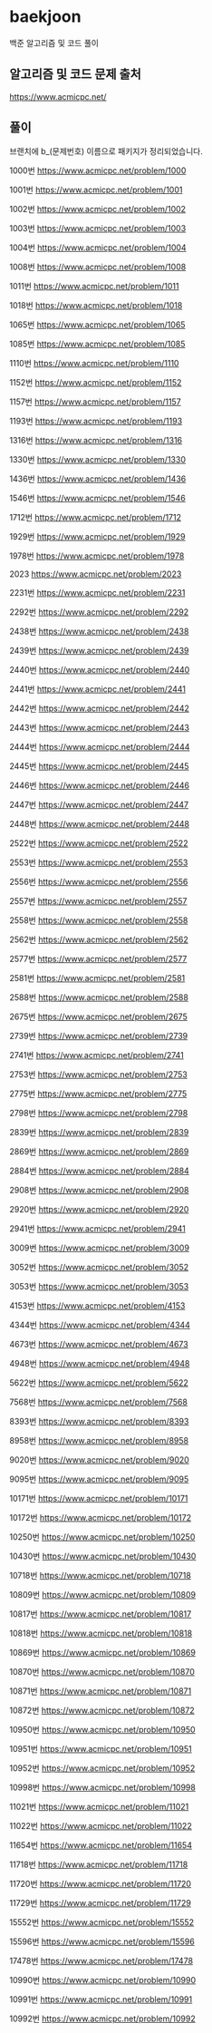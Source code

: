 # baekjoon
백준 알고리즘 및 코드 풀이


## 알고리즘 및 코드 문제 출처 
https://www.acmicpc.net/

## 풀이
브랜치에 b_(문제번호) 이름으로 패키지가 정리되었습니다.

1000번
https://www.acmicpc.net/problem/1000

1001번
https://www.acmicpc.net/problem/1001

1002번
https://www.acmicpc.net/problem/1002

1003번
https://www.acmicpc.net/problem/1003

1004번
https://www.acmicpc.net/problem/1004

1008번
https://www.acmicpc.net/problem/1008

1011번
https://www.acmicpc.net/problem/1011

1018번
https://www.acmicpc.net/problem/1018

1065번
https://www.acmicpc.net/problem/1065

1085번
https://www.acmicpc.net/problem/1085

1110번
https://www.acmicpc.net/problem/1110

1152번
https://www.acmicpc.net/problem/1152

1157번
https://www.acmicpc.net/problem/1157

1193번
https://www.acmicpc.net/problem/1193

1316번
https://www.acmicpc.net/problem/1316

1330번
https://www.acmicpc.net/problem/1330

1436번
https://www.acmicpc.net/problem/1436

1546번
https://www.acmicpc.net/problem/1546

1712번
https://www.acmicpc.net/problem/1712

1929번
https://www.acmicpc.net/problem/1929

1978번
https://www.acmicpc.net/problem/1978

2023
https://www.acmicpc.net/problem/2023

2231번
https://www.acmicpc.net/problem/2231

2292번
https://www.acmicpc.net/problem/2292

2438번
https://www.acmicpc.net/problem/2438

2439번
https://www.acmicpc.net/problem/2439

2440번
https://www.acmicpc.net/problem/2440

2441번
https://www.acmicpc.net/problem/2441

2442번
https://www.acmicpc.net/problem/2442

2443번
https://www.acmicpc.net/problem/2443

2444번
https://www.acmicpc.net/problem/2444

2445번
https://www.acmicpc.net/problem/2445

2446번
https://www.acmicpc.net/problem/2446

2447번
https://www.acmicpc.net/problem/2447

2448번
https://www.acmicpc.net/problem/2448

2522번
https://www.acmicpc.net/problem/2522

2553번
https://www.acmicpc.net/problem/2553

2556번
https://www.acmicpc.net/problem/2556

2557번
https://www.acmicpc.net/problem/2557

2558번
https://www.acmicpc.net/problem/2558

2562번
https://www.acmicpc.net/problem/2562

2577번
https://www.acmicpc.net/problem/2577

2581번
https://www.acmicpc.net/problem/2581

2588번
https://www.acmicpc.net/problem/2588

2675번
https://www.acmicpc.net/problem/2675

2739번
https://www.acmicpc.net/problem/2739

2741번
https://www.acmicpc.net/problem/2741

2753번
https://www.acmicpc.net/problem/2753

2775번
https://www.acmicpc.net/problem/2775

2798번
https://www.acmicpc.net/problem/2798

2839번
https://www.acmicpc.net/problem/2839

2869번
https://www.acmicpc.net/problem/2869

2884번
https://www.acmicpc.net/problem/2884

2908번
https://www.acmicpc.net/problem/2908

2920번
https://www.acmicpc.net/problem/2920

2941번
https://www.acmicpc.net/problem/2941

3009번
https://www.acmicpc.net/problem/3009

3052번
https://www.acmicpc.net/problem/3052

3053번
https://www.acmicpc.net/problem/3053

4153번
https://www.acmicpc.net/problem/4153

4344번
https://www.acmicpc.net/problem/4344

4673번
https://www.acmicpc.net/problem/4673

4948번
https://www.acmicpc.net/problem/4948

5622번
https://www.acmicpc.net/problem/5622

7568번
https://www.acmicpc.net/problem/7568

8393번
https://www.acmicpc.net/problem/8393

8958번
https://www.acmicpc.net/problem/8958

9020번
https://www.acmicpc.net/problem/9020

9095번
https://www.acmicpc.net/problem/9095

10171번
https://www.acmicpc.net/problem/10171

10172번
https://www.acmicpc.net/problem/10172

10250번
https://www.acmicpc.net/problem/10250

10430번
https://www.acmicpc.net/problem/10430

10718번
https://www.acmicpc.net/problem/10718

10809번
https://www.acmicpc.net/problem/10809

10817번
https://www.acmicpc.net/problem/10817

10818번
https://www.acmicpc.net/problem/10818

10869번
https://www.acmicpc.net/problem/10869

10870번
https://www.acmicpc.net/problem/10870

10871번
https://www.acmicpc.net/problem/10871

10872번
https://www.acmicpc.net/problem/10872

10950번
https://www.acmicpc.net/problem/10950

10951번
https://www.acmicpc.net/problem/10951

10952번
https://www.acmicpc.net/problem/10952

10998번
https://www.acmicpc.net/problem/10998

11021번
https://www.acmicpc.net/problem/11021

11022번
https://www.acmicpc.net/problem/11022

11654번
https://www.acmicpc.net/problem/11654

11718번
https://www.acmicpc.net/problem/11718

11720번
https://www.acmicpc.net/problem/11720

11729번
https://www.acmicpc.net/problem/11729

15552번
https://www.acmicpc.net/problem/15552

15596번
https://www.acmicpc.net/problem/15596

17478번
https://www.acmicpc.net/problem/17478

10990번
https://www.acmicpc.net/problem/10990

10991번
https://www.acmicpc.net/problem/10991

10992번
https://www.acmicpc.net/problem/10992
